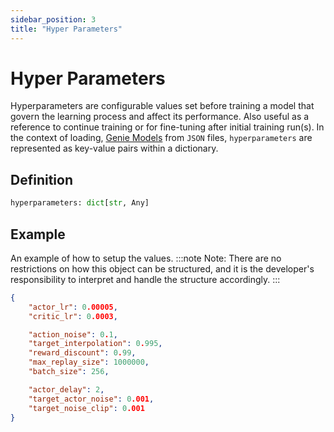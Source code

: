 ```yaml
---
sidebar_position: 3
title: "Hyper Parameters"
---
```



# Hyper Parameters
Hyperparameters are configurable values set before training a model that govern the learning
process and affect its performance. Also useful as a reference to continue training or for
fine-tuning after initial training run(s). In the context of loading,
[Genie Models](/docs/API/Models/genie-model) from `JSON` files, `hyperparameters` are represented
as key-value pairs within a dictionary.


## Definition
```py
hyperparameters: dict[str, Any]
```


## Example
An example of how to setup the values.
:::note
Note: There are no restrictions on how this object can be structured, and it is the developer's
responsibility to interpret and handle the structure accordingly.
:::
```json title="models/<Model Name>/hyper_parameters.json"
{
	"actor_lr": 0.00005,
	"critic_lr": 0.0003,

	"action_noise": 0.1,
	"target_interpolation": 0.995,
	"reward_discount": 0.99,
	"max_replay_size": 1000000,
	"batch_size": 256,

	"actor_delay": 2,
	"target_actor_noise": 0.001,
	"target_noise_clip": 0.001
}
```